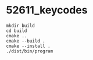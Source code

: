 # 52611_keycodes

```shell
mkdir build
cd build
cmake ..
cmake --build .
cmake --install .
./dist/bin/program
```
